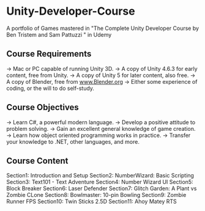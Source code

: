 # Unity-Developer-Course
A portfolio of Games mastered in "The Complete Unity Developer Course by Ben Tristem and Sam Pattuzzi " in Udemy

## Course Requirements
-> Mac or PC capable of running Unity 3D.
-> A copy of Unity 4.6.3 for early content, free from Unity.
-> A copy of Unity 5 for later content, also free.
-> A copy of Blender, free from www.Blender.org
-> Either some experience of coding, or the will to do self-study.

## Course Objectives
-> Learn C#, a powerful modern language.
-> Develop a positive attitude to problem solving.
-> Gain an excellent general knowledge of game creation.
-> Learn how object oriented programming works in practice.
-> Transfer your knowledge to .NET, other languages, and more.

## Course Content
Section1: Introduction and Setup
Section2: NumberWizard: Basic Scripting
Section3: Text101 - Text Adventure
Section4: Number Wizard UI
Section5: Block Breaker
Section6: Laser Defender
Section7: Glitch Garden: A Plant vs Zombie CLone
Section8: Bowlmaster: 10-pin Bowling 
Section9: Zombie Runner FPS
Section10: Twin Sticks 2.5D
Section11: Ahoy Matey RTS

